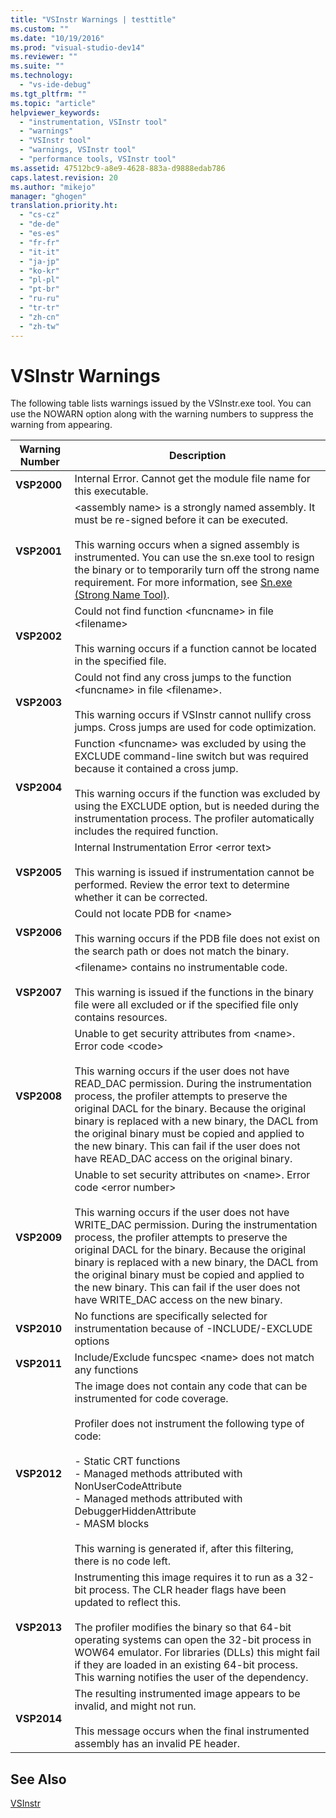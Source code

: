 ```yaml
---
title: "VSInstr Warnings | testtitle"
ms.custom: ""
ms.date: "10/19/2016"
ms.prod: "visual-studio-dev14"
ms.reviewer: ""
ms.suite: ""
ms.technology: 
  - "vs-ide-debug"
ms.tgt_pltfrm: ""
ms.topic: "article"
helpviewer_keywords: 
  - "instrumentation, VSInstr tool"
  - "warnings"
  - "VSInstr tool"
  - "warnings, VSInstr tool"
  - "performance tools, VSInstr tool"
ms.assetid: 47512bc9-a8e9-4628-883a-d9888edab786
caps.latest.revision: 20
ms.author: "mikejo"
manager: "ghogen"
translation.priority.ht: 
  - "cs-cz"
  - "de-de"
  - "es-es"
  - "fr-fr"
  - "it-it"
  - "ja-jp"
  - "ko-kr"
  - "pl-pl"
  - "pt-br"
  - "ru-ru"
  - "tr-tr"
  - "zh-cn"
  - "zh-tw"
---
```

# VSInstr Warnings
The following table lists warnings issued by the VSInstr.exe tool. You can use the NOWARN option along with the warning numbers to suppress the warning from appearing.  
  
|Warning Number|Description|  
|--------------------|-----------------|  
|**VSP2000**|Internal Error. Cannot get the module file name for this executable.|  
|**VSP2001**|\<assembly name> is a strongly named assembly. It must be re-signed before it can be executed.<br /><br /> This warning occurs when a signed assembly is instrumented. You can use the sn.exe tool to resign the binary or to temporarily turn off the strong name requirement. For more information, see [Sn.exe (Strong Name Tool)](../Topic/Sn.exe%20\(Strong%20Name%20Tool\).md).|  
|**VSP2002**|Could not find function \<funcname> in file \<filename><br /><br /> This warning occurs if a function cannot be located in the specified file.|  
|**VSP2003**|Could not find any cross jumps to the function \<funcname> in file \<filename>.<br /><br /> This warning occurs if VSInstr cannot nullify cross jumps. Cross jumps are used for code optimization.|  
|**VSP2004**|Function \<funcname> was excluded by using the EXCLUDE command-line switch but was required because it contained a cross jump.<br /><br /> This warning occurs if the function was excluded by using the EXCLUDE option, but is needed during the instrumentation process. The profiler automatically includes the required function.|  
|**VSP2005**|Internal Instrumentation Error \<error text><br /><br /> This warning is issued if instrumentation cannot be performed. Review the error text to determine whether it can be corrected.|  
|**VSP2006**|Could not locate PDB for \<name><br /><br /> This warning occurs if the PDB file does not exist on the search path or does not match the binary.|  
|**VSP2007**|\<filename> contains no instrumentable code.<br /><br /> This warning is issued if the functions in the binary file were all excluded or if the specified file only contains resources.|  
|**VSP2008**|Unable to get security attributes from \<name>. Error code \<code><br /><br /> This warning occurs if the user does not have READ_DAC permission. During the instrumentation process, the profiler attempts to preserve the original DACL for the binary. Because the original binary is replaced with a new binary, the DACL from the original binary must be copied and applied to the new binary. This can fail if the user does not have READ_DAC access on the original binary.|  
|**VSP2009**|Unable to set security attributes on \<name>. Error code \<error number><br /><br /> This warning occurs if the user does not have WRITE_DAC permission. During the instrumentation process, the profiler attempts to preserve the original DACL for the binary. Because the original binary is replaced with a new binary, the DACL from the original binary must be copied and applied to the new binary. This can fail if the user does not have WRITE_DAC access on the new binary.|  
|**VSP2010**|No functions are specifically selected for instrumentation because of -INCLUDE/-EXCLUDE options|  
|**VSP2011**|Include/Exclude funcspec \<name> does not match any functions|  
|**VSP2012**|The image does not contain any code that can be instrumented for code coverage.<br /><br /> Profiler does not instrument the following type of code:<br /><br /> -   Static CRT functions<br />-   Managed methods attributed with NonUserCodeAttribute<br />-   Managed methods attributed with DebuggerHiddenAttribute<br />-   MASM blocks<br /><br /> This warning is generated if, after this filtering, there is no code left.|  
|**VSP2013**|Instrumenting this image requires it to run as a 32-bit process. The CLR header flags have been updated to reflect this.<br /><br /> The profiler modifies the binary so that 64-bit operating systems can open the 32-bit process in WOW64 emulator. For libraries (DLLs) this might fail if they are loaded in an existing 64-bit process. This warning notifies the user of the dependency.|  
|**VSP2014**|The resulting instrumented image appears to be invalid, and might not run.<br /><br /> This message occurs when the final instrumented assembly has an invalid PE header.|  
  
## See Also  
 [VSInstr](../profiling/vsinstr.md)
